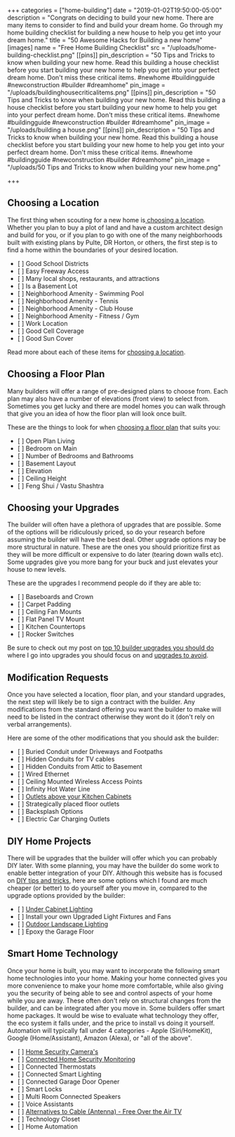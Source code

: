 +++
categories = ["home-building"]
date = "2019-01-02T19:50:00-05:00"
description = "Congrats on deciding to build your new home. There are many items to consider to find and build your dream home.  Go through my home building checklist for building a new house to help you get into your dream home."
title = "50 Awesome Hacks for Building a new home"
[images]
name = "Free Home Building Checklist"
src = "/uploads/home-building-checklist.png"
[[pins]]
pin_description = "50 Tips and Tricks to know when building your new home. Read this building a house checklist before you start building your new home to help you get into your perfect dream home. Don't miss these critical items. #newhome #buildingguide #newconstruction #builder #dreamhome"
pin_image = "/uploads/buildinghousecriticalitems.png"
[[pins]]
pin_description = "50 Tips and Tricks to know when building your new home. Read this building a house checklist before you start building your new home to help you get into your perfect dream home. Don't miss these critical items. #newhome #buildingguide #newconstruction #builder #dreamhome"
pin_image = "/uploads/building a house.png"
[[pins]]
pin_description = "50 Tips and Tricks to know when building your new home. Read this building a house checklist before you start building your new home to help you get into your perfect dream home. Don't miss these critical items. #newhome #buildingguide #newconstruction #builder #dreamhome"
pin_image = "/uploads/50 Tips and Tricks to know when building your new home.png"

+++
## Choosing a Location

The first thing when scouting for a new home is[ choosing a location](https://www.drawbuildplay.com/blog/home-building-checklist-choosing-a-location/ "choosing a location").  Whether you plan to buy a plot of land and have a custom architect design and build for you, or if you plan to go with one of the many neighborhoods built with existing plans by Pulte, DR Horton, or others, the first step is to find a home within the boundaries of your desired location.

* \[ \] <label>Good School Districts</label>
* \[ \] <label>Easy Freeway Access</label>
* \[ \] <label>Many local shops, restaurants, and attractions</label>
* \[ \] <label>Is a Basement Lot</label>
* \[ \] <label>Neighborhood Amenity - Swimming Pool</label>
* \[ \] <label>Neighborhood Amenity - Tennis</label>
* \[ \] <label>Neighborhood Amenity - Club House</label>
* \[ \] <label>Neighborhood Amenity - Fitness / Gym</label>
* \[ \] <label>Work Location</label>
* \[ \] <label>Good Cell Coverage</label>
* \[ \] <label>Good Sun Cover</label>

Read more about each of these items for [choosing a location](https://www.drawbuildplay.com/blog/home-building-checklist-choosing-a-location/ "choosing a location to build your home").

## Choosing a Floor Plan

Many builders will offer a range of pre-designed plans to choose from.  Each plan may also have a number of elevations (front view) to select from.  Sometimes you get lucky and there are model homes you can walk through that give you an idea of how the floor plan will look once built.

These are the things to look for when [choosing a floor plan](https://www.drawbuildplay.com/blog/home-building-checklist-choosing-a-floor-plan/ "choosing a floor plan") that suits you:

* \[ \] <label>Open Plan Living</label>
* \[ \] <label>Bedroom on Main</label>
* \[ \] <label>Number of Bedrooms and Bathrooms</label>
* \[ \] <label>Basement Layout</label>
* \[ \] <label>Elevation</label>
* \[ \] <label>Ceiling Height</label>
* \[ \] <label>Feng Shui / Vastu Shashtra</label>

## Choosing your Upgrades

The builder will often have a plethora of upgrades that are possible.  Some of the options will be ridiculously priced, so do your research before assuming the builder will have the best deal.  Other upgrade options may be more structural in nature.  These are the ones you should prioritize first as they will be more difficult or expensive to do later (tearing down walls etc).  Some upgrades give you more bang for your buck and just elevates your house to new levels.

These are the upgrades I recommend people do if they are able to:

* \[ \] <label>Baseboards and Crown</label>
* \[ \] <label>Carpet Padding</label>
* \[ \] <label>Ceiling Fan Mounts</label>
* \[ \] <label>Flat Panel TV Mount</label>
* \[ \] <label>Kitchen Countertops</label>
* \[ \] <label>Rocker Switches</label>

Be sure to check out my post on [top 10 builder upgrades you should do](https://www.drawbuildplay.com/blog/top-10-builder-upgrades-you-should-do/ "Top 10 Builder Upgrades you should do") where I go into upgrades you should focus on and [upgrades to avoid](https://www.drawbuildplay.com/blog/top-10-builder-upgrades-you-should-do/ "Builder Upgrades to Avoid").

## Modification Requests

Once you have selected a location, floor plan, and your standard upgrades, the next step will likely be to sign a contract with the builder. Any modifications from the standard offering you want the builder to make will need to be listed in the contract otherwise they wont do it (don't rely on verbal arrangements).

Here are some of the other modifications that you should ask the builder:

* \[ \] <label>Buried Conduit under Driveways and Footpaths</label>
* \[ \] <label>Hidden Conduits for TV cables</label>
* \[ \] <label>Hidden Conduits from Attic to Basement</label>
* \[ \] <label>Wired Ethernet</label>
* \[ \] <label>Ceiling Mounted Wireless Access Points</label>
* \[ \] <label>Infinity Hot Water Line</label>
* \[ \] <label>[Outlets above your Kitchen Cabinets](https://www.drawbuildplay.com/blog/diy-under-cabinet-lighting/ "DIY Under Cabinet Lighting")</label>
* \[ \] <label>Strategically placed floor outlets</label>
* \[ \] <label>Backsplash Options</label>
* \[ \] <label>Electric Car Charging Outlets</label>

## DIY Home Projects

There will be upgrades that the builder will offer which you can probably DIY later.  With some planning, you may have the builder do some work to enable better integration of your DIY.  Although this website has is focused on <a href="/categories/home-improvement">DIY tips and tricks</a>, here are some options which I found are much cheaper (or better) to do yourself after you move in, compared to the upgrade options provided by the builder:

* \[ \] <label>[Under Cabinet Lighting](https://www.drawbuildplay.com/blog/diy-under-cabinet-lighting/ "Under Cabinet Lighting")</label>
* \[ \] <label>Install your own Upgraded Light Fixtures and Fans</label>
* \[ \] <label>[Outdoor Landscape Lighting](https://www.drawbuildplay.com/blog/diy-outdoor-landscape-lighting/ "DIY Outdoor Landscape Lighting")</label>
* \[ \] <label>Epoxy the Garage Floor</label>

## Smart Home Technology

Once your home is built, you may want to incorporate the following smart home technologies into your home.  Making your home connected gives you more convenience to make your home more comfortable, while also giving you the security of being able to see and control aspects of your home while you are away.  These often don't rely on structural changes from the builder, and can be integrated after you move in.  Some builders offer smart home packages.  It would be wise to evaluate what technology they offer, the eco system it falls under, and the price to install vs doing it yourself.  Automation will typically fall under 4 categories - Apple (Siri/HomeKit), Google (Home/Assistant), Amazon (Alexa), or "all of the above".

* \[ \] <label>[Home Security Camera's](https://www.drawbuildplay.com/blog/diy-home-security-ideas/ "Home Security Ideas - Camera's")</label>
* \[ \] <label>[Connected Home Security Monitoring](https://www.drawbuildplay.com/blog/diy-home-security-ideas/ "DIY Home Security Ideas")</label>
* \[ \] <label>Connected Thermostats</label>
* \[ \] <label>Connected Smart Lighting</label>
* \[ \] <label>Connected Garage Door Opener</label>
* \[ \] <label>Smart Locks</label>
* \[ \] <label>Multi Room Connected Speakers</label>
* \[ \] <label>Voice Assistants</label>
* \[ \] <label>[Alternatives to Cable (Antenna) - Free Over the Air TV](https://www.drawbuildplay.com/blog/watch-tv-for-free-without-cable/ "Free Over the Air TV")</label>
* \[ \] <label>Technology Closet</label>
* \[ \] <label>Home Automation</label>